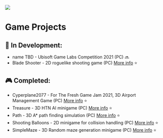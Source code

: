 ![](https://media.giphy.com/media/o8elHkOZR56g0/giphy.gif)
# Game Projects
## :game_die: **In Development:**
 
+ name TBD - Ubisoft Game Labs Competition 2021 (PC) :soon:
+ Blade Shooter - 2D roguelike shooting game (PC) [More info](https://github.com/Double-Seven/BladeRunnerGameProject) :star:

## :video_game: **Completed:**

+ Cyperplane2077 - For The Fresh Game Jam 2021, 3D Airport Management Game (PC) [More info](https://github.com/Seibaah/The-Fresh-Game-Jam-2021) :star:
+ Treasure - 3D HTN AI minigame (PC) [More info](https://github.com/Double-Seven/Game_algorithm_implementation/tree/main/Treasure) :star:
+ Path - 3D A* path finding simulation (PC) [More info](https://github.com/Double-Seven/Game_algorithm_implementation/tree/main/Path) :star:
+ Shooting Balloons - 2D minigame for collision handling (PC) [More info](https://github.com/Double-Seven/Game_algorithm_implementation/tree/main/ShootingBallons) :star:
+ SimpleMaze - 3D Random maze generation minigame (PC) [More info](https://github.com/Double-Seven/Game_algorithm_implementation/tree/main/SimpleMaze) :star:

<!--
**Double-Seven/Double-Seven** is a ✨ _special_ ✨ repository because its `README.md` (this file) appears on your GitHub profile.

Here are some ideas to get you started:

- 🔭 I’m currently working on ...
- 🌱 I’m currently learning ...
- 👯 I’m looking to collaborate on ...
- 🤔 I’m looking for help with ...
- 💬 Ask me about ...
- 📫 How to reach me: ...
- 😄 Pronouns: ...
- ⚡ Fun fact: ...
-->
